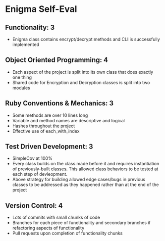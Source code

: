 # Enigma Self-Eval

## Functionality: 3

* Enigma class contains encrypt/decrypt methods and CLI is successfully implemented

## Object Oriented Programming: 4

* Each aspect of the project is split into its own class that does exactly one thing
* Shared code for Encryption and Decryption classes is split into two modules

## Ruby Conventions & Mechanics: 3

* Some methods are over 10 lines long
* Variable and method names are descriptive and logical
* Hashes throughout the project
* Effective use of each_with_index

## Test Driven Development: 3

* SimpleCov at 100%
* Every class builds on the class made before it and requires instantiation of previously-built classes. This allowed class behaviors to be tested at each step of devleopment.
* Above strategy for building allowed edge cases/bugs in previous classes to be addressed as they happened rather than at the end of the project

## Version Control: 4

* Lots of commits with small chunks of code
* Branches for each piece of functionality and secondary branches if refactoring aspects of functionality
* Pull requests upon completion of functionality chunks


